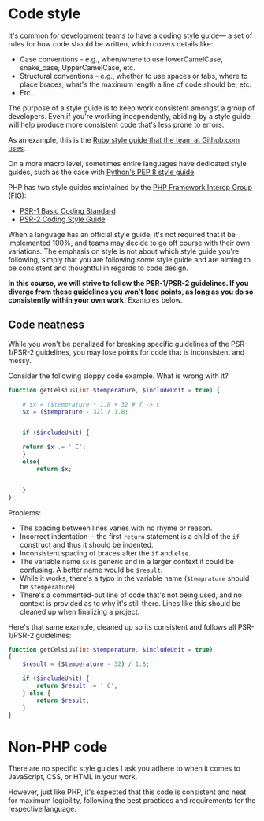 # Code style
It's common for development teams to have a coding style guide&mdash; a set of rules for how code should be written, which covers details like:

+ Case conventions - e.g., when/where to use lowerCamelCase, snake_case, UpperCamelCase, etc.
+ Structural conventions - e.g., whether to use spaces or tabs, where to place braces, what's the maximum length a line of code should be, etc.
+ Etc...

The purpose of a style guide is to keep work consistent amongst a group of developers. Even if you're working independently, abiding by a style guide will help produce more consistent code that's less prone to errors.

As an example, this is the [Ruby style guide that the team at Github.com uses](https://github.com/github/rubocop-github/blob/master/STYLEGUIDE.md).

On a more macro level, sometimes entire languages have dedicated style guides, such as the case with [Python's PEP 8 style guide](https://www.python.org/dev/peps/pep-0008/).

PHP has two style guides maintained by the [PHP Framework Interop Group (FIG)](http://www.php-fig.org):

+ [PSR-1 Basic Coding Standard](http://www.php-fig.org/psr/psr-1)
+ [PSR-2 Coding Style Guide](http://www.php-fig.org/psr/psr-2/)

When a language has an official style guide, it's not required that it be implemented 100%, and teams may decide to go off course with their own variations. The emphasis on style is not about which style guide you're following, simply that you are following *some* style guide and are aiming to be consistent and thoughtful in regards to code design.

__In this course, we will strive to follow the PSR-1/PSR-2 guidelines. If you diverge from these guidelines you won't lose points, as long as you do so consistently within your own work.__ Examples below.


## Code neatness
While you won't be penalized for breaking specific guidelines of the PSR-1/PSR-2 guidelines, you may lose points for code that is inconsistent and messy.

Consider the following sloppy code example. What is wrong with it?

```php
function getCelsius(int $temperature, $includeUnit = true) {

    # $x = ($temprature * 1.8 + 32 # f -> c
    $x = ($temprature - 32) / 1.8;


    if ($includeUnit) {

    return $x .= ' C';
    }
    else{
        return $x;


    }
}
```

Problems:
+ The spacing between lines varies with no rhyme or reason.
+ Incorrect indentation&mdash; the first `return` statement is a child of the `if` construct and thus it should be indented.
+ Inconsistent spacing of braces after the `if` and `else`.
+ The variable name `$x` is generic and in a larger context it could be confusing. A better name would be `$result`.
+ While it works, there's a typo in the variable name (`$temprature` should be `$temperature`).
+ There's a commented-out line of code that's not being used, and no context is provided as to why it's still there. Lines like this should be cleaned up when finalizing a project.

Here's that same example, cleaned up so its consistent and follows all PSR-1/PSR-2 guidelines:
```php
function getCelsius(int $temperature, $includeUnit = true)
{
    $result = ($temperature - 32) / 1.8;

    if ($includeUnit) {
        return $result .= ' C';
    } else {
        return $result;
    }
}
```

# Non-PHP code
There are no specific style guides I ask you adhere to when it comes to JavaScript, CSS, or HTML in your work.

However, just like PHP, it's expected that this code is consistent and neat for maximum legibility, following the best practices and requirements for the respective language.
